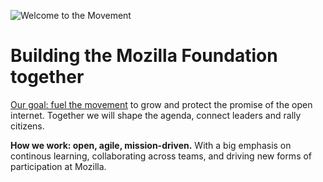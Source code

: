 ![Welcome to the Movement]({{site.baseurl}}/images/welcome-to-the-movement.jpg)
# Building the Mozilla Foundation together

[Our goal: fuel the movement](https://wiki.mozilla.org/MoFo_2020) to grow and protect the promise of the open internet. Together we will shape the agenda, connect leaders and rally citizens.

**How we work: open, agile, mission-driven.** With a big emphasis on continous learning, collaborating across teams, and driving new forms of participation at Mozilla.

